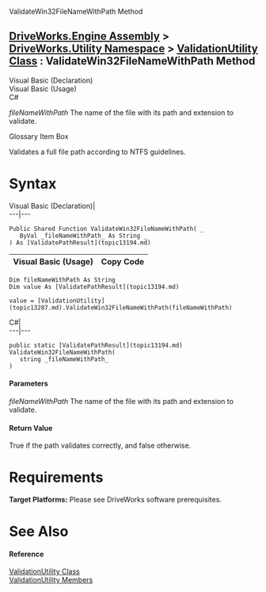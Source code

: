 ValidateWin32FileNameWithPath Method   
  
[DriveWorks.Engine Assembly](topic2156.md) > [DriveWorks.Utility Namespace](topic13190.md) > [ValidationUtility Class](topic13287.md) : ValidateWin32FileNameWithPath Method  
---  
  
Visual Basic (Declaration)    
Visual Basic (Usage)    
C# 

_fileNameWithPath_
    The name of the file with its path and extension to validate.

Glossary Item Box

Validates a full file path according to NTFS guidelines. 

# Syntax

Visual Basic (Declaration)|   
---|---  
      
    
    Public Shared Function ValidateWin32FileNameWithPath( _
       ByVal _fileNameWithPath_ As String _
    ) As [ValidatePathResult](topic13194.md)  
  
Visual Basic (Usage)| Copy Code  
---|---  
      
    
    Dim fileNameWithPath As String
    Dim value As [ValidatePathResult](topic13194.md)
     
    value = [ValidationUtility](topic13287.md).ValidateWin32FileNameWithPath(fileNameWithPath)  
  
C#|   
---|---  
      
    
    public static [ValidatePathResult](topic13194.md) ValidateWin32FileNameWithPath( 
       string _fileNameWithPath_
    )  
  
#### Parameters

 _fileNameWithPath_
    The name of the file with its path and extension to validate.

#### Return Value

True if the path validates correctly, and false otherwise.

# Requirements

**Target Platforms:** Please see DriveWorks software prerequisites.

# See Also

#### Reference

[ValidationUtility Class](topic13287.md)   
[ValidationUtility Members](topic13288.md)


